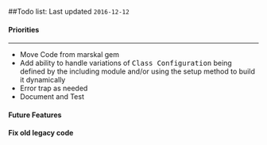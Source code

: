 ##Todo list: Last updated `2016-12-12`  

#### Priorities
------
* Move Code from marskal gem
* Add ability to handle variations of <tt>Class Configuration</tt> being defined by the including module 
and/or using the setup method to build it dynamically
* Error trap as needed
* Document and Test


#### Future Features



#### Fix old legacy code



